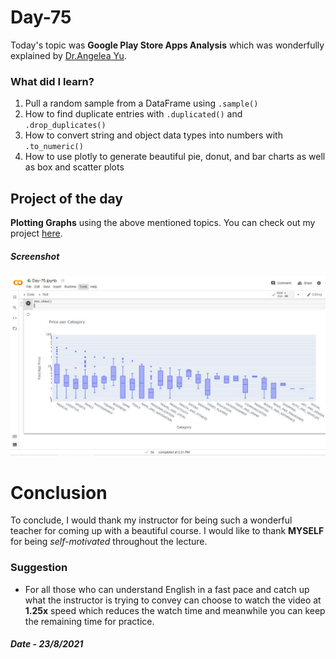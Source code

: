 # Day-75

 Today's topic was **Google Play Store Apps Analysis** which was wonderfully explained by  [Dr.Angelea Yu](https://www.udemy.com/user/4b4368a3-b5c8-4529-aa65-2056ec31f37e/). 

### What did I learn?

1. Pull a random sample from a DataFrame using `.sample()`
2. How to find duplicate entries with `.duplicated()` and `.drop_duplicates()`
3. How to convert string and object data types into numbers with `.to_numeric()`
4. How to use plotly to generate beautiful pie, donut, and bar charts as well as box and scatter plots

## Project of the day

**Plotting Graphs** using the above mentioned topics. You can check out my project [here](https://drive.google.com/file/d/1LtV-yoISQ_0AbohQqVLHLq5vjuwHxshW/view?usp=sharing).  

##### **Screenshot**

![Plots](images/d75.JPG)

# Conclusion

To conclude, I would thank my instructor for being such a wonderful teacher for coming up with a beautiful course. I would like to thank **MYSELF** for being _self-motivated_ throughout the lecture. 

### Suggestion

- For all those who can understand English in a fast pace and catch up what the instructor is trying to convey can choose to watch the video at **1.25x** speed which reduces the watch time and meanwhile you can keep the remaining time for practice.

##### Date - 23/8/2021
